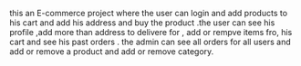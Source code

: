 this an E-commerce project where the user can login and add products to his cart and add his address and buy the product .the user can see his profile ,add more than address to delivere for , add or rempve items fro, his cart and see his past orders .
the admin can see all orders for all users and add or remove a product and add or remove category.
